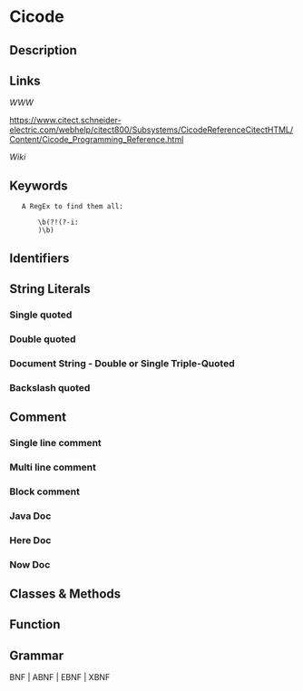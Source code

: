 
# Cicode

## Description


## Links

_WWW_

https://www.citect.schneider-electric.com/webhelp/citect800/Subsystems/CicodeReferenceCitectHTML/Content/Cicode_Programming_Reference.html


_Wiki_



## Keywords
~~~
   A RegEx to find them all:

       \b(?!(?-i:
       )\b)
~~~


## Identifiers


## String Literals

### Single quoted

### Double quoted

### Document String - Double or Single Triple-Quoted

### Backslash quoted


## Comment

### Single line comment

### Multi line comment

### Block comment

### Java Doc

### Here Doc

### Now Doc


## Classes & Methods


## Function


## Grammar

BNF | ABNF | EBNF | XBNF

